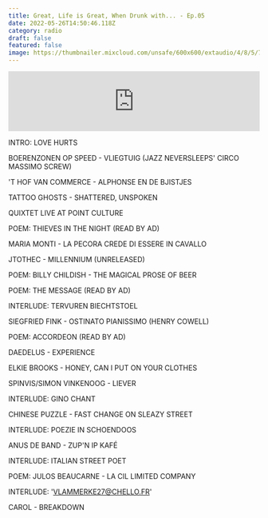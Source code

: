 ```yaml
---
title: Great, Life is Great, When Drunk with... - Ep.05
date: 2022-05-26T14:50:46.118Z
category: radio
draft: false
featured: false
image: https://thumbnailer.mixcloud.com/unsafe/600x600/extaudio/4/8/5/7/9a92-856c-463c-be71-602806cc4223
---
```

<iframe width="100%" height="120" src="https://www.mixcloud.com/widget/iframe/?hide_cover=1&feed=%2FTheWordMagazine%2Falex-deforce-22052018%2F" frameborder="0" ></iframe>

INTRO: LOVE HURTS

BOERENZONEN OP SPEED - VLIEGTUIG (JAZZ NEVERSLEEPS' CIRCO MASSIMO SCREW)

'T HOF VAN COMMERCE - ALPHONSE EN DE BJISTJES

TATTOO GHOSTS - SHATTERED, UNSPOKEN

QUIXTET LIVE AT POINT CULTURE

POEM: THIEVES IN THE NIGHT (READ BY AD)

MARIA MONTI - LA PECORA CREDE DI ESSERE IN CAVALLO

JTOTHEC - MILLENNIUM (UNRELEASED)

POEM: BILLY CHILDISH - THE MAGICAL PROSE OF BEER

POEM: THE MESSAGE (READ BY AD)

INTERLUDE: TERVUREN BIECHTSTOEL

SIEGFRIED FINK - OSTINATO PIANISSIMO (HENRY COWELL)

POEM: ACCORDEON (READ BY AD)

DAEDELUS - EXPERIENCE

ELKIE BROOKS - HONEY, CAN I PUT ON YOUR CLOTHES

SPINVIS/SIMON VINKENOOG - LIEVER

INTERLUDE: GINO CHANT

CHINESE PUZZLE - FAST CHANGE ON SLEAZY STREET

INTERLUDE: POEZIE IN SCHOENDOOS

ANUS DE BAND - ZUP'N IP KAFÉ

INTERLUDE: ITALIAN STREET POET

POEM: JULOS BEAUCARNE - LA CIL LIMITED COMPANY

INTERLUDE: 'VLAMMERKE27@CHELLO.FR'

CAROL - BREAKDOWN